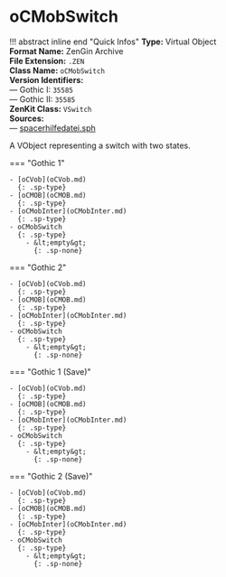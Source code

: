 # oCMobSwitch

!!! abstract inline end "Quick Infos"
    **Type:** Virtual Object<br/>
    **Format Name:** ZenGin Archive<br/>
    **File Extension:** `.ZEN`<br/>
    **Class Name:** `oCMobSwitch`<br/>
    **Version Identifiers:**<br />
    — Gothic I: `35585`<br/>
    — Gothic II: `35585`<br/>
    **ZenKit Class:** `VSwitch`<br/>
    **Sources:**<br/>
    — [spacerhilfedatei.sph](https://wiki.worldofgothic.de/doku.php?id=spacer:hilfedatei)<br/>

A VObject representing a switch with two states.

=== "Gothic 1"

    - [oCVob](oCVob.md)
      {: .sp-type}
    - [oCMOB](oCMOB.md)
      {: .sp-type}
    - [oCMobInter](oCMobInter.md)
      {: .sp-type}
    - oCMobSwitch
      {: .sp-type}
        - &lt;empty&gt;
          {: .sp-none}

=== "Gothic 2"

    - [oCVob](oCVob.md)
      {: .sp-type}
    - [oCMOB](oCMOB.md)
      {: .sp-type}
    - [oCMobInter](oCMobInter.md)
      {: .sp-type}
    - oCMobSwitch
      {: .sp-type}
        - &lt;empty&gt;
          {: .sp-none}

=== "Gothic 1 (Save)"

    - [oCVob](oCVob.md)
      {: .sp-type}
    - [oCMOB](oCMOB.md)
      {: .sp-type}
    - [oCMobInter](oCMobInter.md)
      {: .sp-type}
    - oCMobSwitch
      {: .sp-type}
        - &lt;empty&gt;
          {: .sp-none}

=== "Gothic 2 (Save)"

    - [oCVob](oCVob.md)
      {: .sp-type}
    - [oCMOB](oCMOB.md)
      {: .sp-type}
    - [oCMobInter](oCMobInter.md)
      {: .sp-type}
    - oCMobSwitch
      {: .sp-type}
        - &lt;empty&gt;
          {: .sp-none}
